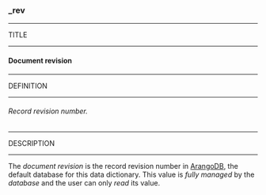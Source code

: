 ### _rev



------
TITLE

------

#### Document revision



------
DEFINITION

------

###### Record revision number.



------
DESCRIPTION

------

The *document revision* is the record revision number in [ArangoDB](https://www.arangodb.com), the default database for this data dictionary. This value is *fully managed* by the *database* and the user can only *read* its value.